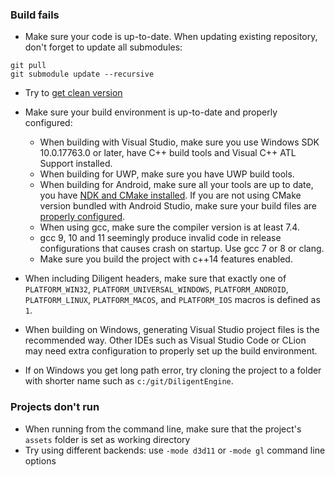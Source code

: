### Build fails
  
* Make sure your code is up-to-date. When updating existing repository, don't forget to update all submodules:

```
git pull
git submodule update --recursive
```

* Try to [get clean version](https://github.com/DiligentGraphics/DiligentEngine#cloning-the-repository)

* Make sure your build environment is up-to-date and properly configured:
  * When building with Visual Studio, make sure you use Windows SDK 10.0.17763.0 or later,
    have C++ build tools and Visual C++ ATL Support installed.
  * When building for UWP, make sure you have UWP build tools.
  * When building for Android, make sure all your tools are up to date, you have
    [NDK and CMake installed](https://developer.android.com/studio/projects/install-ndk).
    If you are not using CMake version bundled with Android Studio, make sure your build files are
    [properly configured](https://developer.android.com/studio/projects/add-native-code.html#use_a_custom_cmake_version).
  * When using gcc, make sure the compiler version is at least 7.4.
  * gcc 9, 10 and 11 seemingly produce invalid code in release configurations that causes crash on startup.
    Use gcc 7 or 8 or clang.
  * Make sure you build the project with c++14 features enabled.

* When including Diligent headers, make sure that exactly one of `PLATFORM_WIN32`,
  `PLATFORM_UNIVERSAL_WINDOWS`, `PLATFORM_ANDROID`, `PLATFORM_LINUX`, `PLATFORM_MACOS`, and
  `PLATFORM_IOS` macros is defined as `1`.

* When building on Windows, generating Visual Studio project files is the recommended way.
  Other IDEs such as Visual Studio Code or CLion may need extra configuration to properly set up
  the build environment.
 
* If on Windows you get long path error, try cloning the project to a folder with shorter name
  such as `c:/git/DiligentEngine`.

### Projects don't run

* When running from the command line, make sure that the project's `assets` folder is set as working directory
* Try using different backends: use `-mode d3d11` or `-mode gl` command line options 
